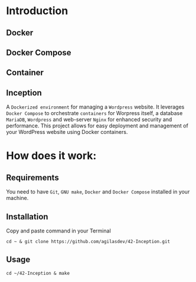 # Introduction
## Docker
## Docker Compose
## Container
## Inception
A `Dockerized environment` for managing a `Wordpress` website. It leverages `Docker Compose` to orchestrate `containers` for Worpress itself, a database `MariaDB`, `Wordpress` and web-server `Nginx` for enhanced security and performance. This project allows for easy deployment and management of your WordPress website using Docker containers.
# How does it work:
## Requirements
You need to have `Git`, `GNU make`, `Docker` and `Docker Compose` installed in your machine.
## Installation
Copy and paste command in your Terminal
```
cd ~ & git clone https://github.com/agilasdev/42-Inception.git
```
## Usage
```
cd ~/42-Inception & make
```

